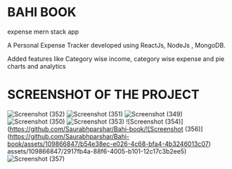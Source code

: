 # BAHI BOOK
expense mern stack app
</br>

A Personal Expense Tracker developed using ReactJs, NodeJs , MongoDB. </br>

Added features like Category wise income, category wise expense and pie charts and analytics 

# SCREENSHOT OF THE PROJECT
![Screenshot (352)](https://github.com/Saurabhparshar/Bahi-book/assets/109866847/1aaae4b4-e46c-430f-bac7-2e5022db5294)
![Screenshot (351)](https://github.com/Saurabhparshar/Bahi-book/assets/109866847/3148c6c5-0be5-4625-b273-9dcd10e45256)
![Screenshot (349)](https://github.com/Saurabhparshar/Bahi-book/assets/109866847/b61784a6-5653-4e6f-b205-b703c3634d1e)
![Screenshot (350)](https://github.com/Saurabhparshar/Bahi-book/assets/109866847/2252ea86-a29d-456f-9f1f-259873847b3c)
![Screenshot (353)](https://github.com/Saurabhparshar/Bahi-book/assets/109866847/9ba3e04f-201f-4d06-8713-55deb8a2b3d7)
![Screenshot (354)](https://github.com/Saurabhparshar/Bahi-book/![Screenshot (356)](https://github.com/Saurabhparshar/Bahi-book/assets/109866847/b54e38ec-e026-4c68-bfa4-4b3246013c07)
assets/109866847/2917fb4a-88f6-4005-b101-12c17c3b2ee5)
![Screenshot (357)](https://github.com/Saurabhparshar/Bahi-book/assets/109866847/1e61170e-ec20-4160-a8eb-75e90d4dfb4d)
